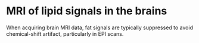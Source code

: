 # MRI of lipid signals in the brains

When acquiring brain MRI data, fat signals are typically suppressed to avoid chemical-shift artifact, particularly in EPI scans. 